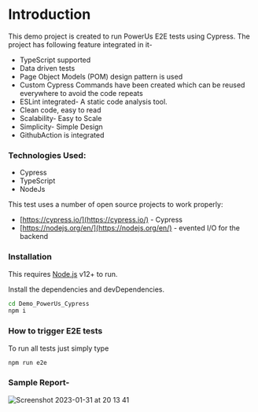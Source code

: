 # Introduction

This demo project is created to run PowerUs E2E tests using Cypress. The project has following feature integrated in it-
- TypeScript supported
- Data driven tests
- Page Object Models (POM) design pattern is used
- Custom Cypress Commands have been created which can be reused everywhere to avoid the code repeats
- ESLint integrated- A static code analysis tool.
- Clean code, easy to read
- Scalability- Easy to Scale
- Simplicity- Simple Design
- GithubAction is integrated

### Technologies Used:
- Cypress
- TypeScript
- NodeJs

This test uses a number of open source projects to work properly:

* [https://cypress.io/](https://cypress.io/) - Cypress
* [https://nodejs.org/en/](https://nodejs.org/en/) - evented I/O for the backend

### Installation

This requires [Node.js](https://nodejs.org/) v12+ to run.

Install the dependencies and devDependencies.

```sh
cd Demo_PowerUs_Cypress
npm i
```

### How to trigger E2E tests

To run all tests just simply type

```sh
npm run e2e
```
### Sample Report-

![Screenshot 2023-01-31 at 20 13 41](https://user-images.githubusercontent.com/19307354/215860006-dedfaf66-241f-42fd-ae3d-b05a1d40e55d.jpeg)



